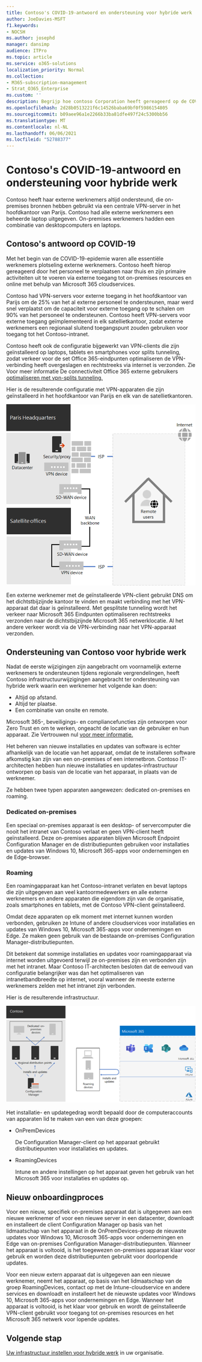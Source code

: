 ```yaml
---
title: Contoso's COVID-19-antwoord en ondersteuning voor hybride werk
author: JoeDavies-MSFT
f1.keywords:
- NOCSH
ms.author: josephd
manager: dansimp
audience: ITPro
ms.topic: article
ms.service: o365-solutions
localization_priority: Normal
ms.collection:
- M365-subscription-management
- Strat_O365_Enterprise
ms.custom: ''
description: Begrijp hoe contoso Corporation heeft gereageerd op de COVID-19-epidemie en hoe ze hun software-installatie- en update-infrastructuur voor hybride werk hebben ontworpen.
ms.openlocfilehash: 2d28b0513221f6c14526baba69bf0f5986154805
ms.sourcegitcommit: b09aee96a1e2266b33ba81dfe497f24c5300bb56
ms.translationtype: MT
ms.contentlocale: nl-NL
ms.lasthandoff: 06/06/2021
ms.locfileid: "52788377"
---
```

# <a name="contosos-covid-19-response-and-support-for-hybrid-work"></a>Contoso's COVID-19-antwoord en ondersteuning voor hybride werk

Contoso heeft haar externe werknemers altijd ondersteund, die on-premises bronnen hebben gebruikt via een centrale VPN-server in het hoofdkantoor van Parijs. Contoso had alle externe werknemers een beheerde laptop uitgegeven. On-premises werknemers hadden een combinatie van desktopcomputers en laptops.

## <a name="contosos-response-to-covid-19"></a>Contoso's antwoord op COVID-19

Met het begin van de COVID-19-epidemie waren alle essentiële werknemers plotseling externe werknemers. Contoso heeft hierop gereageerd door het personeel te verplaatsen naar thuis en zijn primaire activiteiten uit te voeren via externe toegang tot on-premises resources en online met behulp van Microsoft 365 cloudservices.

Contoso had VPN-servers voor externe toegang in het hoofdkantoor van Parijs om de 25% van het al externe personeel te ondersteunen, maar werd snel verplaatst om de capaciteit voor externe toegang op te schalen om 90% van het personeel te ondersteunen. Contoso heeft VPN-servers voor externe toegang geïmplementeerd in elk satellietkantoor, zodat externe werknemers een regionaal sluitend toegangspunt zouden gebruiken voor toegang tot het Contoso-intranet.

Contoso heeft ook de configuratie bijgewerkt van VPN-clients die zijn geïnstalleerd op laptops, tablets en smartphones voor splits tunneling, zodat verkeer voor de set Office 365-eindpunten optimaliseren de VPN-verbinding heeft overgeslagen en rechtstreeks via internet is verzonden. Zie Voor meer informatie De connectiviteit Office 365 externe gebruikers [optimaliseren met vpn-splits tunneling.](../enterprise/microsoft-365-vpn-split-tunnel.md)

Hier is de resulterende configuratie met VPN-apparaten die zijn geïnstalleerd in het hoofdkantoor van Parijs en elk van de satellietkantoren. 

![De VPN-infrastructuur van Contoso](../media/contoso-remote-onsite-work/contoso-vpn-infrastructure.png)

Een externe werknemer met de geïnstalleerde VPN-client gebruikt DNS om het dichtstbijzijnde kantoor te vinden en maakt verbinding met het VPN-apparaat dat daar is geïnstalleerd. Met gesplitste tunneling wordt het verkeer naar Microsoft 365 Eindpunten optimaliseren rechtstreeks verzonden naar de dichtstbijzijnde Microsoft 365 netwerklocatie. Al het andere verkeer wordt via de VPN-verbinding naar het VPN-apparaat verzonden.

## <a name="contosos-support-for-hybrid-work"></a>Ondersteuning van Contoso voor hybride werk

Nadat de eerste wijzigingen zijn aangebracht om voornamelijk externe werknemers te ondersteunen tijdens regionale vergrendelingen, heeft Contoso infrastructuurwijzigingen aangebracht ter ondersteuning van hybride werk waarin een werknemer het volgende kan doen:

- Altijd op afstand.
- Altijd ter plaatse.
- Een combinatie van onsite en remote.

Microsoft 365-, beveiligings- en compliancefuncties zijn ontworpen voor Zero Trust en om te werken, ongeacht de locatie van de gebruiker en hun apparaat. Zie Vertrouwen nul [voor meer informatie.](https://www.microsoft.com/security/business/zero-trust)

Het beheren van nieuwe installaties en updates van software is echter afhankelijk van de locatie van het apparaat, omdat de te installeren software afkomstig kan zijn van een on-premises of een internetbron. Contoso IT-architecten hebben hun nieuwe installaties en updates-infrastructuur ontworpen op basis van de locatie van het apparaat, in plaats van de werknemer.

Ze hebben twee typen apparaten aangewezen: dedicated on-premises en roaming.

### <a name="dedicated-on-premises"></a>Dedicated on-premises

Een speciaal on-premises apparaat is een desktop- of servercomputer die nooit het intranet van Contoso verlaat en geen VPN-client heeft geïnstalleerd. Deze on-premises apparaten blijven Microsoft Endpoint Configuration Manager en de distributiepunten gebruiken voor installaties en updates van Windows 10, Microsoft 365-apps voor ondernemingen en de Edge-browser.

### <a name="roaming"></a>Roaming

Een roamingapparaat kan het Contoso-intranet verlaten en bevat laptops die zijn uitgegeven aan veel kantoormedewerkers en alle externe werknemers en andere apparaten die eigendom zijn van de organisatie, zoals smartphones en tablets, met de Contoso VPN-client geïnstalleerd. 

Omdat deze apparaten op elk moment met internet kunnen worden verbonden, gebruiken ze Intune of andere cloudservices voor installaties en updates van Windows 10, Microsoft 365-apps voor ondernemingen en Edge. Ze maken geen gebruik van de bestaande on-premises Configuration Manager-distributiepunten.

Dit betekent dat sommige installaties en updates voor roamingapparaat via internet worden uitgevoerd terwijl ze on-premises zijn en verbonden zijn met het intranet. Maar Contoso IT-architecten besloten dat de eenvoud van configuratie belangrijker was dan het optimaliseren van intranetbandbreedte op internet, vooral wanneer de meeste externe werknemers zelden met het intranet zijn verbonden.

Hier is de resulterende infrastructuur.

![De installatie- en updatesinfrastructuur van Contoso](../media/contoso-remote-onsite-work/contoso-updates-infrastructure.png)

Het installatie- en updategedrag wordt bepaald door de computeraccounts van apparaten lid te maken van een van deze groepen:

- OnPremDevices

  De Configuration Manager-client op het apparaat gebruikt distributiepunten voor installaties en updates.

- RoamingDevices

  Intune en andere instellingen op het apparaat geven het gebruik van het Microsoft 365 voor installaties en updates op.

## <a name="new-onboarding-process"></a>Nieuw onboardingproces

Voor een nieuw, specifiek on-premises apparaat dat is uitgegeven aan een nieuwe werknemer of voor een nieuwe server in een datacenter, downloadt en installeert de client Configuration Manager op basis van het lidmaatschap van het apparaat in de OnPremDevices-groep de nieuwste updates voor Windows 10, Microsoft 365-apps voor ondernemingen en Edge van on-premises Configuration Manager-distributiepunten. Wanneer het apparaat is voltooid, is het toegewezen on-premises apparaat klaar voor gebruik en worden deze distributiepunten gebruikt voor doorlopende updates.

Voor een nieuw extern apparaat dat is uitgegeven aan een nieuwe werknemer, neemt het apparaat, op basis van het lidmaatschap van de groep RoamingDevices, contact op met de Intune-cloudservice en andere services en downloadt en installeert het de nieuwste updates voor Windows 10, Microsoft 365-apps voor ondernemingen en Edge. Wanneer het apparaat is voltooid, is het klaar voor gebruik en wordt de geïnstalleerde VPN-client gebruikt voor toegang tot on-premises resources en het Microsoft 365 netwerk voor lopende updates.

## <a name="next-step"></a>Volgende stap

[Uw infrastructuur instellen voor hybride werk](empower-people-to-work-remotely.md) in uw organisatie.
